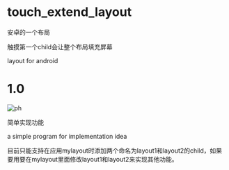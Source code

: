 # touch_extend_layout
安卓的一个布局

触摸第一个child会让整个布局填充屏幕

layout for android 

# 1.0 
![ph](http://img.blog.csdn.net/20150725000959102?watermark/2/text/aHR0cDovL2Jsb2cuY3Nkbi5uZXQv/font/5a6L5L2T/fontsize/400/fill/I0JBQkFCMA==/dissolve/70/gravity/Center)

简单实现功能

a simple program for implementation idea

目前只能支持在应用mylayout时添加两个命名为layout1和layout2的child，如果要用要在mylayout里面修改layout1和layout2来实现其他功能。






